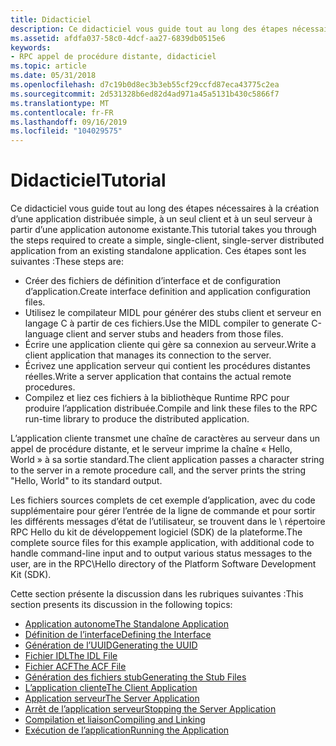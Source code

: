 ```yaml
---
title: Didacticiel
description: Ce didacticiel vous guide tout au long des étapes nécessaires à la création d’une application distribuée simple, à un seul client et à un seul serveur à partir d’une application autonome existante.
ms.assetid: afdfa037-58c0-4dcf-aa27-6839db0515e6
keywords:
- RPC appel de procédure distante, didacticiel
ms.topic: article
ms.date: 05/31/2018
ms.openlocfilehash: d7c19b0d8ec3b3eb55cf29ccfd87eca43775c2ea
ms.sourcegitcommit: 2d531328b6ed82d4ad971a45a5131b430c5866f7
ms.translationtype: MT
ms.contentlocale: fr-FR
ms.lasthandoff: 09/16/2019
ms.locfileid: "104029575"
---
```

# <a name="tutorial"></a><span data-ttu-id="bfeab-104">Didacticiel</span><span class="sxs-lookup"><span data-stu-id="bfeab-104">Tutorial</span></span>

<span data-ttu-id="bfeab-105">Ce didacticiel vous guide tout au long des étapes nécessaires à la création d’une application distribuée simple, à un seul client et à un seul serveur à partir d’une application autonome existante.</span><span class="sxs-lookup"><span data-stu-id="bfeab-105">This tutorial takes you through the steps required to create a simple, single-client, single-server distributed application from an existing standalone application.</span></span> <span data-ttu-id="bfeab-106">Ces étapes sont les suivantes :</span><span class="sxs-lookup"><span data-stu-id="bfeab-106">These steps are:</span></span>

-   <span data-ttu-id="bfeab-107">Créer des fichiers de définition d’interface et de configuration d’application.</span><span class="sxs-lookup"><span data-stu-id="bfeab-107">Create interface definition and application configuration files.</span></span>
-   <span data-ttu-id="bfeab-108">Utilisez le compilateur MIDL pour générer des stubs client et serveur en langage C à partir de ces fichiers.</span><span class="sxs-lookup"><span data-stu-id="bfeab-108">Use the MIDL compiler to generate C-language client and server stubs and headers from those files.</span></span>
-   <span data-ttu-id="bfeab-109">Écrire une application cliente qui gère sa connexion au serveur.</span><span class="sxs-lookup"><span data-stu-id="bfeab-109">Write a client application that manages its connection to the server.</span></span>
-   <span data-ttu-id="bfeab-110">Écrivez une application serveur qui contient les procédures distantes réelles.</span><span class="sxs-lookup"><span data-stu-id="bfeab-110">Write a server application that contains the actual remote procedures.</span></span>
-   <span data-ttu-id="bfeab-111">Compilez et liez ces fichiers à la bibliothèque Runtime RPC pour produire l’application distribuée.</span><span class="sxs-lookup"><span data-stu-id="bfeab-111">Compile and link these files to the RPC run-time library to produce the distributed application.</span></span>

<span data-ttu-id="bfeab-112">L’application cliente transmet une chaîne de caractères au serveur dans un appel de procédure distante, et le serveur imprime la chaîne « Hello, World » à sa sortie standard.</span><span class="sxs-lookup"><span data-stu-id="bfeab-112">The client application passes a character string to the server in a remote procedure call, and the server prints the string "Hello, World" to its standard output.</span></span>

<span data-ttu-id="bfeab-113">Les fichiers sources complets de cet exemple d’application, avec du code supplémentaire pour gérer l’entrée de la ligne de commande et pour sortir les différents messages d’état de l’utilisateur, se trouvent dans le \\ répertoire RPC Hello du kit de développement logiciel (SDK) de la plateforme.</span><span class="sxs-lookup"><span data-stu-id="bfeab-113">The complete source files for this example application, with additional code to handle command-line input and to output various status messages to the user, are in the RPC\\Hello directory of the Platform Software Development Kit (SDK).</span></span>

<span data-ttu-id="bfeab-114">Cette section présente la discussion dans les rubriques suivantes :</span><span class="sxs-lookup"><span data-stu-id="bfeab-114">This section presents its discussion in the following topics:</span></span>

-   [<span data-ttu-id="bfeab-115">Application autonome</span><span class="sxs-lookup"><span data-stu-id="bfeab-115">The Standalone Application</span></span>](the-standalone-application.md)
-   [<span data-ttu-id="bfeab-116">Définition de l’interface</span><span class="sxs-lookup"><span data-stu-id="bfeab-116">Defining the Interface</span></span>](defining-the-interface.md)
-   [<span data-ttu-id="bfeab-117">Génération de l’UUID</span><span class="sxs-lookup"><span data-stu-id="bfeab-117">Generating the UUID</span></span>](generating-the-uuid.md)
-   [<span data-ttu-id="bfeab-118">Fichier IDL</span><span class="sxs-lookup"><span data-stu-id="bfeab-118">The IDL File</span></span>](the-idl-file.md)
-   [<span data-ttu-id="bfeab-119">Fichier ACF</span><span class="sxs-lookup"><span data-stu-id="bfeab-119">The ACF File</span></span>](the-acf-file.md)
-   [<span data-ttu-id="bfeab-120">Génération des fichiers stub</span><span class="sxs-lookup"><span data-stu-id="bfeab-120">Generating the Stub Files</span></span>](generating-the-stub-files.md)
-   [<span data-ttu-id="bfeab-121">L’application cliente</span><span class="sxs-lookup"><span data-stu-id="bfeab-121">The Client Application</span></span>](the-client-application.md)
-   [<span data-ttu-id="bfeab-122">Application serveur</span><span class="sxs-lookup"><span data-stu-id="bfeab-122">The Server Application</span></span>](the-server-application.md)
-   [<span data-ttu-id="bfeab-123">Arrêt de l’application serveur</span><span class="sxs-lookup"><span data-stu-id="bfeab-123">Stopping the Server Application</span></span>](stopping-the-server-application.md)
-   [<span data-ttu-id="bfeab-124">Compilation et liaison</span><span class="sxs-lookup"><span data-stu-id="bfeab-124">Compiling and Linking</span></span>](compiling-and-linking.md)
-   [<span data-ttu-id="bfeab-125">Exécution de l’application</span><span class="sxs-lookup"><span data-stu-id="bfeab-125">Running the Application</span></span>](running-the-application.md)

 

 




